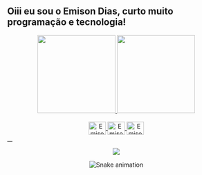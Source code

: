## Oiii eu sou o Emison Dias, curto muito programação e tecnologia!
<div align="center">
  <a href="https://github.com/Vinn4k">
  <img height="180em" src="https://github-readme-stats.vercel.app/api?username=Vinn4k&show_icons=true&theme=dracula&include_all_commits=true&count_private=true"/>
  <img height="180em" src="https://github-readme-stats.vercel.app/api/top-langs/?username=Vinn4k&layout=compact&langs_count=7&theme=dracula"/>
</div>
  
<div align="center" style="display: inline_block"><br>
  <img align="center" alt="Emison-Flutter" height="30" width="40" src="https://cdn.jsdelivr.net/gh/devicons/devicon/icons/flutter/flutter-original.svg">
  <img align="center" alt="Emison-Java" height="30" width="40" src="https://cdn.jsdelivr.net/gh/devicons/devicon/icons/java/java-original.svg">
  <img align="center" alt="Emison-Python" height="30" width="40" src="https://cdn.jsdelivr.net/gh/devicons/devicon/icons/python/python-original.svg">

</div>
  <div></div>&nbsp;&nbsp;&nbsp;


  <div align="center"> 

  <a href="https://www.linkedin.com/in/emison-dias-a558aa1a2/" target="_blank" ><img src="https://img.shields.io/badge/-LinkedIn-%230077B5?style=for-the-badge&logo=linkedin&logoColor=white" target="_blank"></a> 
 
  ![Snake animation](https://github.com/Vinn4k/Vinn4k/blob/output/github-contribution-grid-snake.svg)
 
</div>

